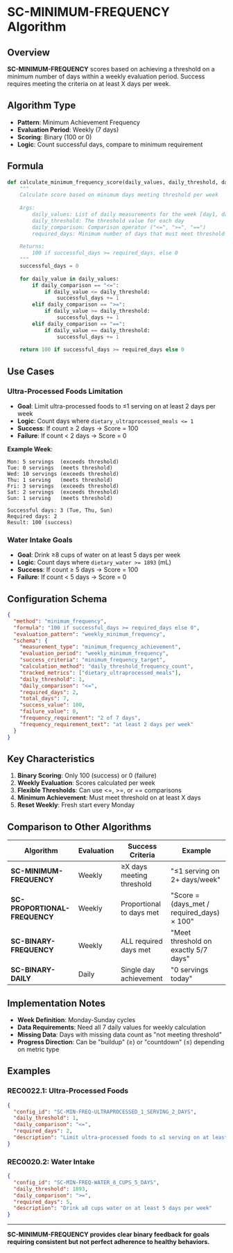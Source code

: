 # SC-MINIMUM-FREQUENCY Algorithm

## Overview
**SC-MINIMUM-FREQUENCY** scores based on achieving a threshold on a minimum number of days within a weekly evaluation period. Success requires meeting the criteria on at least X days per week.

## Algorithm Type
- **Pattern**: Minimum Achievement Frequency
- **Evaluation Period**: Weekly (7 days)
- **Scoring**: Binary (100 or 0)
- **Logic**: Count successful days, compare to minimum requirement

## Formula
```python
def calculate_minimum_frequency_score(daily_values, daily_threshold, daily_comparison, required_days):
    """
    Calculate score based on minimum days meeting threshold per week
    
    Args:
        daily_values: List of daily measurements for the week [day1, day2, ..., day7]
        daily_threshold: The threshold value for each day
        daily_comparison: Comparison operator ("<=", ">=", "==")
        required_days: Minimum number of days that must meet threshold
    
    Returns:
        100 if successful_days >= required_days, else 0
    """
    successful_days = 0
    
    for daily_value in daily_values:
        if daily_comparison == "<=":
            if daily_value <= daily_threshold:
                successful_days += 1
        elif daily_comparison == ">=":
            if daily_value >= daily_threshold:
                successful_days += 1
        elif daily_comparison == "==":
            if daily_value == daily_threshold:
                successful_days += 1
    
    return 100 if successful_days >= required_days else 0
```

## Use Cases

### Ultra-Processed Foods Limitation
- **Goal**: Limit ultra-processed foods to ≤1 serving on at least 2 days per week
- **Logic**: Count days where `dietary_ultraprocessed_meals <= 1`
- **Success**: If count ≥ 2 days → Score = 100
- **Failure**: If count < 2 days → Score = 0

**Example Week**:
```
Mon: 5 servings  (exceeds threshold)
Tue: 0 servings  (meets threshold) 
Wed: 10 servings (exceeds threshold)
Thu: 1 serving   (meets threshold)
Fri: 3 servings  (exceeds threshold)
Sat: 2 servings  (exceeds threshold)
Sun: 1 serving   (meets threshold)

Successful days: 3 (Tue, Thu, Sun)
Required days: 2
Result: 100 (success)
```

### Water Intake Goals
- **Goal**: Drink ≥8 cups of water on at least 5 days per week
- **Logic**: Count days where `dietary_water >= 1893` (mL)
- **Success**: If count ≥ 5 days → Score = 100
- **Failure**: If count < 5 days → Score = 0

## Configuration Schema

```json
{
  "method": "minimum_frequency",
  "formula": "100 if successful_days >= required_days else 0",
  "evaluation_pattern": "weekly_minimum_frequency",
  "schema": {
    "measurement_type": "minimum_frequency_achievement",
    "evaluation_period": "weekly_minimum_frequency",
    "success_criteria": "minimum_frequency_target",
    "calculation_method": "daily_threshold_frequency_count",
    "tracked_metrics": ["dietary_ultraprocessed_meals"],
    "daily_threshold": 1,
    "daily_comparison": "<=",
    "required_days": 2,
    "total_days": 7,
    "success_value": 100,
    "failure_value": 0,
    "frequency_requirement": "2 of 7 days",
    "frequency_requirement_text": "at least 2 days per week"
  }
}
```

## Key Characteristics

1. **Binary Scoring**: Only 100 (success) or 0 (failure)
2. **Weekly Evaluation**: Scores calculated per week
3. **Flexible Thresholds**: Can use <=, >=, or == comparisons
4. **Minimum Achievement**: Must meet threshold on at least X days
5. **Reset Weekly**: Fresh start every Monday

## Comparison to Other Algorithms

| Algorithm | Evaluation | Success Criteria | Example |
|-----------|------------|------------------|---------|
| **SC-MINIMUM-FREQUENCY** | Weekly | ≥X days meeting threshold | "≤1 serving on 2+ days/week" |
| **SC-PROPORTIONAL-FREQUENCY** | Weekly | Proportional to days met | "Score = (days_met / required_days) × 100" |
| **SC-BINARY-FREQUENCY** | Weekly | ALL required days met | "Meet threshold on exactly 5/7 days" |
| **SC-BINARY-DAILY** | Daily | Single day achievement | "0 servings today" |

## Implementation Notes

- **Week Definition**: Monday-Sunday cycles
- **Data Requirements**: Need all 7 daily values for weekly calculation
- **Missing Data**: Days with missing data count as "not meeting threshold"
- **Progress Direction**: Can be "buildup" (≥) or "countdown" (≤) depending on metric type

## Examples

### REC0022.1: Ultra-Processed Foods
```json
{
  "config_id": "SC-MIN-FREQ-ULTRAPROCESSED_1_SERVING_2_DAYS",
  "daily_threshold": 1,
  "daily_comparison": "<=",
  "required_days": 2,
  "description": "Limit ultra-processed foods to ≤1 serving on at least 2 days per week"
}
```

### REC0020.2: Water Intake  
```json
{
  "config_id": "SC-MIN-FREQ-WATER_8_CUPS_5_DAYS",
  "daily_threshold": 1893,
  "daily_comparison": ">=", 
  "required_days": 5,
  "description": "Drink ≥8 cups water on at least 5 days per week"
}
```

---

**SC-MINIMUM-FREQUENCY provides clear binary feedback for goals requiring consistent but not perfect adherence to healthy behaviors.**